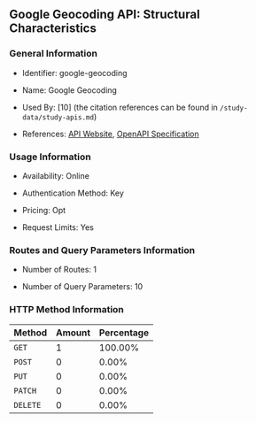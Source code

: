## Google Geocoding API: Structural Characteristics

### General Information

- Identifier: google-geocoding

- Name: Google Geocoding

- Used By: [10] (the citation references can be found in `/study-data/study-apis.md`)

- References: [API Website](https://developers.google.com/maps/documentation/geocoding), [OpenAPI Specification](https://www.postman.com/google-maps-platform/google-maps-platform/collection/c4xo2u9/google-maps-platform-core-apis)

### Usage Information

- Availability: Online

- Authentication Method: Key

- Pricing: Opt

- Request Limits: Yes

### Routes and Query Parameters Information

- Number of Routes: 1

- Number of Query Parameters: 10

### HTTP Method Information

| Method | Amount | Percentage |
|--------|--------|------------|
| `GET` | 1 | 100.00% |
| `POST` | 0 | 0.00% |
| `PUT` | 0 | 0.00% |
| `PATCH` | 0 | 0.00% |
| `DELETE` | 0 | 0.00% |
